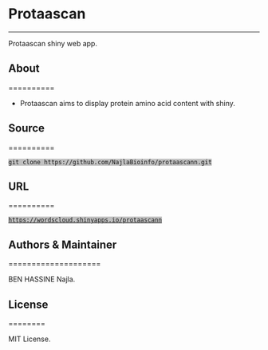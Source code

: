 # Protaascan
--------------------------------------

Protaascan shiny web app.

## About
==========

* Protaascan aims to display protein amino acid content with shiny.
	
## Source
==========

<pre><code style='background: #C0C0C0;'>git clone https://github.com/NajlaBioinfo/protaascann.git</code></pre>

## URL
==========

<pre><code style='background: #C0C0C0;'><a href="https://wordscloud.shinyapps.io/protaascann">https://wordscloud.shinyapps.io/protaascann<a></code></pre>

## Authors & Maintainer
====================

BEN HASSINE Najla.

## License
========

MIT License.
